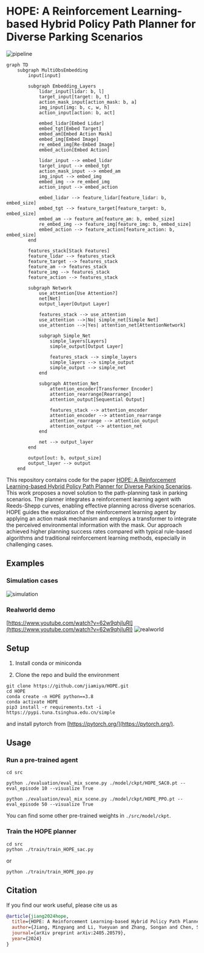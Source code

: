# HOPE: A Reinforcement Learning-based Hybrid Policy Path Planner for Diverse Parking Scenarios
![pipeline](assets/algo_struct.png)

```mermaid
graph TD
    subgraph MultiObsEmbedding
        input[input]

        subgraph Embedding_Layers
            lidar_input[lidar: b, l]
            target_input[target: b, t]
            action_mask_input[action_mask: b, a]
            img_input[img: b, c, w, h]
            action_input[action: b, act]

            embed_lidar[Embed Lidar]
            embed_tgt[Embed Target]
            embed_am[Embed Action Mask]
            embed_img[Embed Image]
            re_embed_img[Re-Embed Image]
            embed_action[Embed Action]

            lidar_input --> embed_lidar
            target_input --> embed_tgt
            action_mask_input --> embed_am
            img_input --> embed_img
            embed_img --> re_embed_img
            action_input --> embed_action

            embed_lidar --> feature_lidar[feature_lidar: b, embed_size]
            embed_tgt --> feature_target[feature_target: b, embed_size]
            embed_am --> feature_am[feature_am: b, embed_size]
            re_embed_img --> feature_img[feature_img: b, embed_size]
            embed_action --> feature_action[feature_action: b, embed_size]
        end

        features_stack[Stack Features]
        feature_lidar --> features_stack
        feature_target --> features_stack
        feature_am --> features_stack
        feature_img --> features_stack
        feature_action --> features_stack

        subgraph Network
            use_attention[Use Attention?]
            net[Net]
            output_layer[Output Layer]

            features_stack --> use_attention
            use_attention -->|No| simple_net[Simple Net]
            use_attention -->|Yes| attention_net[AttentionNetwork]

            subgraph Simple_Net
                simple_layers[Layers]
                simple_output[Output Layer]

                features_stack --> simple_layers
                simple_layers --> simple_output
                simple_output --> simple_net
            end

            subgraph Attention_Net
                attention_encoder[Transformer Encoder]
                attention_rearrange[Rearrange]
                attention_output[Sequential Output]

                features_stack --> attention_encoder
                attention_encoder --> attention_rearrange
                attention_rearrange --> attention_output
                attention_output --> attention_net
            end

            net --> output_layer
        end

        output[out: b, output_size]
        output_layer --> output
    end
```

This repository contains code for the paper [HOPE: A Reinforcement Learning-based Hybrid Policy Path Planner for Diverse Parking Scenarios](https://arxiv.org/abs/2405.20579). This work proposes a novel solution to the path-planning task in parking scenarios. The planner integrates a reinforcement learning agent with Reeds-Shepp curves, enabling effective planning across diverse scenarios. HOPE guides the exploration of the reinforcement learning agent by applying an action mask mechanism and employs a transformer to integrate the perceived environmental information with the mask. Our approach achieved higher planning success rates compared with typical rule-based algorithms and traditional reinforcement learning methods, especially in challenging cases.

## Examples
### Simulation cases
![simulation](assets/examples.jpg)

### Realworld demo
[https://www.youtube.com/watch?v=62w9qhjIuRI](https://www.youtube.com/watch?v=62w9qhjIuRI)
![realworld](assets/realworld-cases.jpg)

## Setup
1. Install conda or miniconda

2. Clone the repo and build the environment
```Shell
git clone https://github.com/jiamiya/HOPE.git
cd HOPE
conda create -n HOPE python==3.8
conda activate HOPE
pip3 install -r requirements.txt -i https://pypi.tuna.tsinghua.edu.cn/simple
```
and install pytorch from [https://pytorch.org/](https://pytorch.org/).

## Usage
### Run a pre-trained agent
```Shell
cd src

python ./evaluation/eval_mix_scene.py ./model/ckpt/HOPE_SAC0.pt --eval_episode 10 --visualize True

python ./evaluation/eval_mix_scene.py ./model/ckpt/HOPE_PPO.pt --eval_episode 50 --visualize True
```
You can find some other pre-trained weights in ``./src/model/ckpt``.

### Train the HOPE planner
```Shell
cd src
python ./train/train_HOPE_sac.py
```
or
```Shell
python ./train/train_HOPE_ppo.py
```

## Citation
If you find our work useful, please cite us as
```bibtex
@article{jiang2024hope,
  title={HOPE: A Reinforcement Learning-based Hybrid Policy Path Planner for Diverse Parking Scenarios},
  author={Jiang, Mingyang and Li, Yueyuan and Zhang, Songan and Chen, Siyuan and Wang, Chunxiang and Yang, Ming},
  journal={arXiv preprint arXiv:2405.20579},
  year={2024}
}
```
